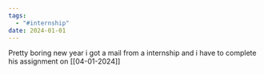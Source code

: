 ```yaml
---
tags:
  - "#internship"
date: 2024-01-01
---
```

Pretty boring new year i got a mail from a internship and i have to complete his assignment on [[04-01-2024]]